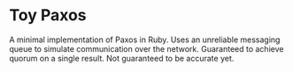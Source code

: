 # Toy Paxos

A minimal implementation of Paxos in Ruby. Uses an unreliable messaging queue to simulate communication over the network. Guaranteed to achieve quorum on a single result. Not guaranteed to be accurate yet.
